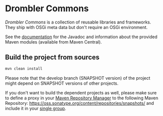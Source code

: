 # Drombler Commons

*Drombler Commons* is a collection of reusable libraries and frameworks. They ship with OSGi meta data but don't require an OSGi environment.

See the [documentation](https://www.drombler.org/drombler-commons) for the Javadoc and information about the provided Maven modules (available from Maven Central).


## Build the project from sources
```bash
mvn clean install
```
Please note that the develop branch (SNAPSHOT version) of the project might depend on SNAPSHOT versions of other projects.

If you don't want to build the dependent projects as well, please make sure to define a proxy in your [Maven Repository Manager](https://maven.apache.org/repository-management.html) to the following Maven Repository: https://oss.sonatype.org/content/repositories/snapshots/ and include it in your [single group](https://help.sonatype.com/repomanager3/formats/maven-repositories#MavenRepositories-ConfiguringApacheMaven).
